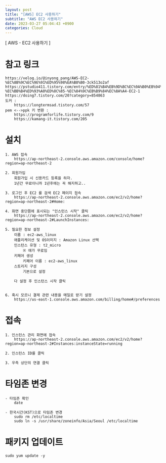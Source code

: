 ```yaml
---  
layout: post  
title: "[AWS] EC2 사용하기"  
subtitle: "AWS EC2 사용하기"  
date: 2023-03-27 05:04:43 +0900  
categories: Cloud  
---  
```

[ AWS - EC2 사용하기 ]  
  
# 참고 링크   
	https://velog.io/@inyong_pang/AWS-EC2-%EC%8B%9C%EC%9E%91%ED%95%98%EA%B8%B0-3ck513o2af  
	https://pstudio411.tistory.com/entry/%ED%81%B4%EB%9D%BC%EC%9A%B0%EB%94%A9-%EC%BB%B4%ED%93%A8%ED%8C%85-%EC%84%9C%EB%B9%84%EC%8A%A4-EC2-1  
	https://doing7.tistory.com/20?category=854863  
	도커 :   
		https://longtermsad.tistory.com/57  
	pem <-->ppk 키 변환 :   
		https://programforlife.tistory.com/9  
		https://kamang-it.tistory.com/205  
  
# 설치  
	1. AWS 접속  
		https://ap-northeast-2.console.aws.amazon.com/console/home?region=ap-northeast-2  
  
	2. 회원가입  
		회원가입 시 신용카드 등록을 하자.  
		1년간 무료이니까 1년후에는 꼭 해지하고..  
  
	3. 로그인 후 EC2 를 검색 EC2 페이지 접속  
		https://ap-northeast-2.console.aws.amazon.com/ec2/v2/home?region=ap-northeast-2#Home:  
  
	4. 화면 중단쯤에 표시되는 "인스턴스 시작" 클릭  
		https://ap-northeast-2.console.aws.amazon.com/ec2/v2/home?region=ap-northeast-2#LaunchInstances:  
  
	5. 필요한 정보 설정  
		이름 : ec2-aws_linux  
		애플리케이션 및 OS이미지 : Amazon Linux 선택  
		인스턴스 유형 : t2_micro   
			※ 애가 무료임  
		키페어 생성  
			키페어 이름 : ec2-aws_linux  
		스토리지 구성  
			기본으로 설정  
		  
		다 설정 후 인스턴스 시작 클릭  
  
  
	6. 혹시 모르니 결제 관련 내용을 메일로 받기 설정  
		https://us-east-1.console.aws.amazon.com/billing/home#/preferences  
  
# 접속  
	  
	1. 인스턴스 관리 화면에 접속  
		https://ap-northeast-2.console.aws.amazon.com/ec2/v2/home?region=ap-northeast-2#Instances:instanceState=running  
	  
	2. 인스턴스 ID를 클릭  
  
	3. 우측 상단의 연결 클릭  
  
  
# 타임존 변경  
	  
	- 타임존 확인  
		date  
	  
	- 한국시간(KST)으로 타임존 변경  
		sudo rm /etc/localtime  
		sudo ln -s /usr/share/zoneinfo/Asia/Seoul /etc/localtime  
  
  
# 패키지 업데이트  
	sudo yum update -y  
